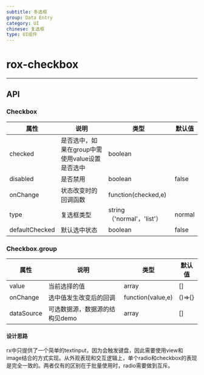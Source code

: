```yaml
---
subtitle: 多选框
group: Data Entry
category: UI
chinese: 复选框
type: UI组件
---
```


# rox-checkbox


---

## API

### Checkbox

属性 | 说明 | 类型 | 默认值
-----|-----|-----|------
checked | 是否选中，如果在group中需使用value设置是否选中 | boolean |
disabled | 是否禁用 | boolean | false
onChange | 状态改变时的回调函数 | function(checked,e) |
type     | 复选框类型 |string（'normal'，'list'）| normal |
defaultChecked | 默认选中状态 | boolean | false
### Checkbox.group

属性 | 说明 | 类型 | 默认值
-----|-----|-----|------
value | 当前选择的值 | array | []
onChange | 选中值发生改变后的回调 | function(value,e) | ()=>{}
dataSource | 可选数据源，数据源的结构见demo | array | []

#### 设计思路
rx中只提供了一个简单的textinput，因为会触发键盘，因此需要使用view和image结合的方式实现。从外观表现和交互逻辑上，单个radio和checkbox的表现是完全一致的。两者仅有的区别在于批量使用时，radio需要做到互斥。
